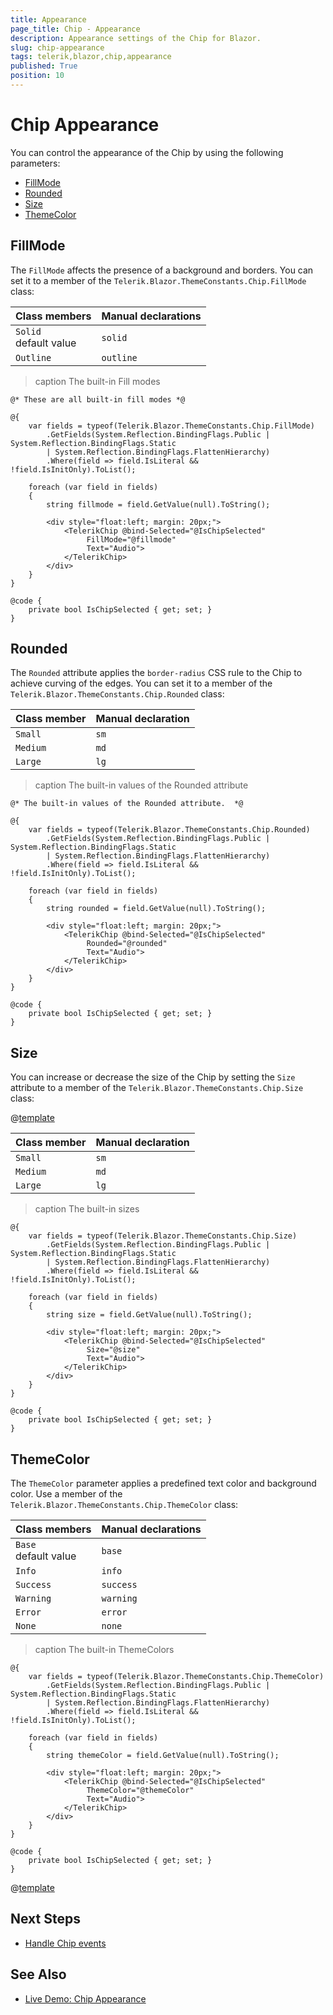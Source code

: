 ```yaml
---
title: Appearance
page_title: Chip - Appearance
description: Appearance settings of the Chip for Blazor.
slug: chip-appearance
tags: telerik,blazor,chip,appearance
published: True
position: 10
---
```


# Chip Appearance

You can control the appearance of the Chip by using the following parameters:

* [FillMode](#fillmode)
* [Rounded](#rounded)
* [Size](#size)
* [ThemeColor](#themecolor)

## FillMode

The `FillMode` affects the presence of a background and borders. You can set it to a member of the `Telerik.Blazor.ThemeConstants.Chip.FillMode` class:

| Class members | Manual declarations |
|------------|--------|
|`Solid` <br /> default value|`solid`|
|`Outline`|`outline`|

>caption The built-in Fill modes

````RAZOR
@* These are all built-in fill modes *@

@{
    var fields = typeof(Telerik.Blazor.ThemeConstants.Chip.FillMode)
        .GetFields(System.Reflection.BindingFlags.Public | System.Reflection.BindingFlags.Static
        | System.Reflection.BindingFlags.FlattenHierarchy)
        .Where(field => field.IsLiteral && !field.IsInitOnly).ToList();

    foreach (var field in fields)
    {
        string fillmode = field.GetValue(null).ToString();

        <div style="float:left; margin: 20px;">
            <TelerikChip @bind-Selected="@IsChipSelected"
                 FillMode="@fillmode"
                 Text="Audio">
            </TelerikChip>
        </div>
    }
}

@code {
    private bool IsChipSelected { get; set; }
}
````

## Rounded

The `Rounded` attribute applies the `border-radius` CSS rule to the Chip to achieve curving of the edges. You can set it to a member of the `Telerik.Blazor.ThemeConstants.Chip.Rounded` class:

| Class member | Manual declaration |
|------------|--------|
|`Small` |`sm`|
|`Medium`|`md`|
|`Large`|`lg`|

>caption The built-in values of the Rounded attribute

````RAZOR
@* The built-in values of the Rounded attribute.  *@

@{
    var fields = typeof(Telerik.Blazor.ThemeConstants.Chip.Rounded)
        .GetFields(System.Reflection.BindingFlags.Public | System.Reflection.BindingFlags.Static
        | System.Reflection.BindingFlags.FlattenHierarchy)
        .Where(field => field.IsLiteral && !field.IsInitOnly).ToList();

    foreach (var field in fields)
    {
        string rounded = field.GetValue(null).ToString();

        <div style="float:left; margin: 20px;">
            <TelerikChip @bind-Selected="@IsChipSelected"
                 Rounded="@rounded"
                 Text="Audio">
            </TelerikChip>
        </div>
    }
}

@code {
    private bool IsChipSelected { get; set; }
}
````

## Size

You can increase or decrease the size of the Chip by setting the `Size` attribute to a member of the `Telerik.Blazor.ThemeConstants.Chip.Size` class:

@[template](/_contentTemplates/common/parameters-table-styles.md#table-layout)

| Class member | Manual declaration |
|------------|--------|
|`Small` |`sm`|
|`Medium`|`md`|
|`Large`|`lg`|

>caption The built-in sizes

````RAZOR
@{
    var fields = typeof(Telerik.Blazor.ThemeConstants.Chip.Size)
        .GetFields(System.Reflection.BindingFlags.Public | System.Reflection.BindingFlags.Static
        | System.Reflection.BindingFlags.FlattenHierarchy)
        .Where(field => field.IsLiteral && !field.IsInitOnly).ToList();

    foreach (var field in fields)
    {
        string size = field.GetValue(null).ToString();

        <div style="float:left; margin: 20px;">
            <TelerikChip @bind-Selected="@IsChipSelected"
                 Size="@size"
                 Text="Audio">
            </TelerikChip>
        </div>
    }
}

@code {
    private bool IsChipSelected { get; set; }
}
````

## ThemeColor

The `ThemeColor` parameter applies a predefined text color and background color. Use a member of the `Telerik.Blazor.ThemeConstants.Chip.ThemeColor` class:

| Class members | Manual declarations |
|------------|--------|
|`Base` <br /> default value |`base`|
|`Info`|`info`|
|`Success`|`success`|
|`Warning`|`warning`|
|`Error`|`error`|
|`None`|`none`|

>caption The built-in ThemeColors

````RAZOR
@{
    var fields = typeof(Telerik.Blazor.ThemeConstants.Chip.ThemeColor)
        .GetFields(System.Reflection.BindingFlags.Public | System.Reflection.BindingFlags.Static
        | System.Reflection.BindingFlags.FlattenHierarchy)
        .Where(field => field.IsLiteral && !field.IsInitOnly).ToList();

    foreach (var field in fields)
    {
        string themeColor = field.GetValue(null).ToString();

        <div style="float:left; margin: 20px;">
            <TelerikChip @bind-Selected="@IsChipSelected"
                 ThemeColor="@themeColor"
                 Text="Audio">
            </TelerikChip>
        </div>
    }
}

@code {
    private bool IsChipSelected { get; set; }
}
````

@[template](/_contentTemplates/common/themebuilder-section.md#appearance-themebuilder)

## Next Steps

* [Handle Chip events](slug://chip-events)

## See Also

* [Live Demo: Chip Appearance](https://demos.telerik.com/blazor-ui/chip/appearance)
